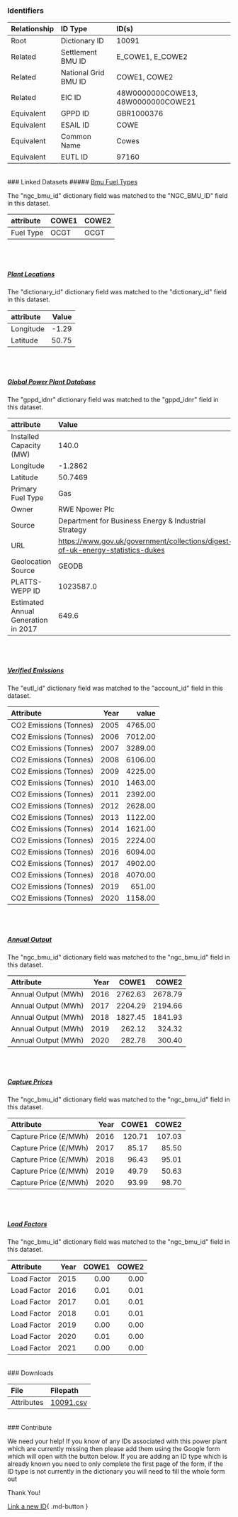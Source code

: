 ### Identifiers

| Relationship   | ID Type              | ID(s)                              |
|:---------------|:---------------------|:-----------------------------------|
| Root           | Dictionary ID        | 10091                              |
| Related        | Settlement BMU ID    | E_COWE1, E_COWE2                   |
| Related        | National Grid BMU ID | COWE1, COWE2                       |
| Related        | EIC ID               | 48W0000000COWE13, 48W0000000COWE21 |
| Equivalent     | GPPD ID              | GBR1000376                         |
| Equivalent     | ESAIL ID             | COWE                               |
| Equivalent     | Common Name          | Cowes                              |
| Equivalent     | EUTL ID              | 97160                              |

<br>
### Linked Datasets
##### <a href="https://osuked.github.io/Power-Station-Dictionary/datasets/bmu-fuel-types">Bmu Fuel Types</a>



The "ngc_bmu_id" dictionary field was matched to the "NGC_BMU_ID" field in this dataset.

| attribute   | COWE1   | COWE2   |
|:------------|:--------|:--------|
| Fuel Type   | OCGT    | OCGT    |

<br><br>
##### <a href="https://osuked.github.io/Power-Station-Dictionary/datasets/plant-locations">Plant Locations</a>



The "dictionary_id" dictionary field was matched to the "dictionary_id" field in this dataset.

| attribute   |   Value |
|:------------|--------:|
| Longitude   |   -1.29 |
| Latitude    |   50.75 |

<br><br>
##### <a href="https://osuked.github.io/Power-Station-Dictionary/datasets/global-power-plant-database">Global Power Plant Database</a>



The "gppd_idnr" dictionary field was matched to the "gppd_idnr" field in this dataset.

| attribute                           | Value                                                                          |
|:------------------------------------|:-------------------------------------------------------------------------------|
| Installed Capacity (MW)             | 140.0                                                                          |
| Longitude                           | -1.2862                                                                        |
| Latitude                            | 50.7469                                                                        |
| Primary Fuel Type                   | Gas                                                                            |
| Owner                               | RWE Npower Plc                                                                 |
| Source                              | Department for Business Energy & Industrial Strategy                           |
| URL                                 | https://www.gov.uk/government/collections/digest-of-uk-energy-statistics-dukes |
| Geolocation Source                  | GEODB                                                                          |
| PLATTS-WEPP ID                      | 1023587.0                                                                      |
| Estimated Annual Generation in 2017 | 649.6                                                                          |

<br><br>
##### <a href="https://osuked.github.io/Power-Station-Dictionary/datasets/verified-emissions">Verified Emissions</a>



The "eutl_id" dictionary field was matched to the "account_id" field in this dataset.

| Attribute              |   Year |   value |
|:-----------------------|-------:|--------:|
| CO2 Emissions (Tonnes) |   2005 | 4765.00 |
| CO2 Emissions (Tonnes) |   2006 | 7012.00 |
| CO2 Emissions (Tonnes) |   2007 | 3289.00 |
| CO2 Emissions (Tonnes) |   2008 | 6106.00 |
| CO2 Emissions (Tonnes) |   2009 | 4225.00 |
| CO2 Emissions (Tonnes) |   2010 | 1463.00 |
| CO2 Emissions (Tonnes) |   2011 | 2392.00 |
| CO2 Emissions (Tonnes) |   2012 | 2628.00 |
| CO2 Emissions (Tonnes) |   2013 | 1122.00 |
| CO2 Emissions (Tonnes) |   2014 | 1621.00 |
| CO2 Emissions (Tonnes) |   2015 | 2224.00 |
| CO2 Emissions (Tonnes) |   2016 | 6094.00 |
| CO2 Emissions (Tonnes) |   2017 | 4902.00 |
| CO2 Emissions (Tonnes) |   2018 | 4070.00 |
| CO2 Emissions (Tonnes) |   2019 |  651.00 |
| CO2 Emissions (Tonnes) |   2020 | 1158.00 |

<br><br>
##### <a href="https://osuked.github.io/Power-Station-Dictionary/datasets/annual-output">Annual Output</a>



The "ngc_bmu_id" dictionary field was matched to the "ngc_bmu_id" field in this dataset.

| Attribute           |   Year |   COWE1 |   COWE2 |
|:--------------------|-------:|--------:|--------:|
| Annual Output (MWh) |   2016 | 2762.63 | 2678.79 |
| Annual Output (MWh) |   2017 | 2204.29 | 2194.66 |
| Annual Output (MWh) |   2018 | 1827.45 | 1841.93 |
| Annual Output (MWh) |   2019 |  262.12 |  324.32 |
| Annual Output (MWh) |   2020 |  282.78 |  300.40 |

<br><br>
##### <a href="https://osuked.github.io/Power-Station-Dictionary/datasets/capture-prices">Capture Prices</a>



The "ngc_bmu_id" dictionary field was matched to the "ngc_bmu_id" field in this dataset.

| Attribute             |   Year |   COWE1 |   COWE2 |
|:----------------------|-------:|--------:|--------:|
| Capture Price (£/MWh) |   2016 |  120.71 |  107.03 |
| Capture Price (£/MWh) |   2017 |   85.17 |   85.50 |
| Capture Price (£/MWh) |   2018 |   96.43 |   95.01 |
| Capture Price (£/MWh) |   2019 |   49.79 |   50.63 |
| Capture Price (£/MWh) |   2020 |   93.99 |   98.70 |

<br><br>
##### <a href="https://osuked.github.io/Power-Station-Dictionary/datasets/load-factors">Load Factors</a>



The "ngc_bmu_id" dictionary field was matched to the "ngc_bmu_id" field in this dataset.

| Attribute   |   Year |   COWE1 |   COWE2 |
|:------------|-------:|--------:|--------:|
| Load Factor |   2015 |    0.00 |    0.00 |
| Load Factor |   2016 |    0.01 |    0.01 |
| Load Factor |   2017 |    0.01 |    0.01 |
| Load Factor |   2018 |    0.01 |    0.01 |
| Load Factor |   2019 |    0.00 |    0.00 |
| Load Factor |   2020 |    0.01 |    0.00 |
| Load Factor |   2021 |    0.00 |    0.00 |


<br>
### Downloads


| File       | Filepath                                                                              |
|:-----------|:--------------------------------------------------------------------------------------|
| Attributes | [10091.csv](https://osuked.github.io/Power-Station-Dictionary/object_attrs/10091.csv) |


<br>
### Contribute

We need your help! If you know of any IDs associated with this power plant which are currently missing then please add them using the Google form which will open with the button below. If you are adding an ID type which is already known you need to only complete the first page of the form, if the ID type is not currently in the dictionary you will need to fill the whole form out

Thank You!

[Link a new ID](https://docs.google.com/forms/d/e/1FAIpQLSc5jRsQ7NgiLLXbwo9PUdwTQyuqbRwThltG56-o6NVSe7E_nw/viewform?usp=pp_url&entry.251912331=10091){ .md-button }